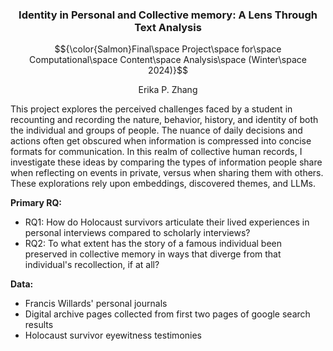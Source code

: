 ### <p align="center">Identity in Personal and Collective memory: A Lens Through Text Analysis</p>
$${\color{Salmon}Final\space Project\space for\space Computational\space Content\space Analysis\space (Winter\space 2024)}$$
<p align="center">Erika P. Zhang</p>

This project explores the perceived challenges faced by a student in recounting and recording the nature, behavior, history, and identity of both the individual and groups of people. The nuance of daily decisions and actions often get obscured when information is compressed into concise formats for communication. In this realm of collective human records, I investigate these ideas by comparing the types of information people share when reflecting on events in private, versus when sharing them with others. These explorations rely upon embeddings, discovered themes, and LLMs.

**Primary RQ: <br>**
- RQ1: How do Holocaust survivors articulate their lived experiences in personal interviews compared to scholarly interviews?
- RQ2: To what extent has the story of a famous individual been preserved in collective memory in ways that diverge from that individual's recollection, if at all?


**Data:** <br>
- Francis Willards' personal journals
- Digital archive pages collected from first two pages of google search results
- Holocaust survivor eyewitness testimonies 

